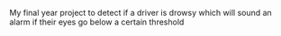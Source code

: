 My final year project to detect if a driver is drowsy which will sound an alarm if their eyes go below a certain threshold
